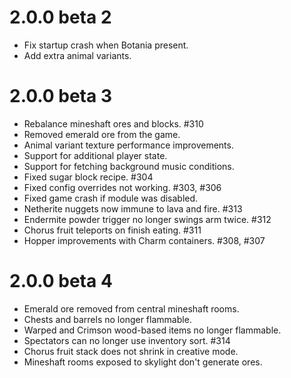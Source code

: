 # 2.0.0 beta 2
* Fix startup crash when Botania present.
* Add extra animal variants.

# 2.0.0 beta 3
* Rebalance mineshaft ores and blocks. #310 
* Removed emerald ore from the game.
* Animal variant texture performance improvements.
* Support for additional player state.
* Support for fetching background music conditions.
* Fixed sugar block recipe. #304
* Fixed config overrides not working. #303, #306
* Fixed game crash if module was disabled.
* Netherite nuggets now immune to lava and fire. #313
* Endermite powder trigger no longer swings arm twice. #312
* Chorus fruit teleports on finish eating. #311
* Hopper improvements with Charm containers. #308, #307

# 2.0.0 beta 4
* Emerald ore removed from central mineshaft rooms.
* Chests and barrels no longer flammable.
* Warped and Crimson wood-based items no longer flammable.
* Spectators can no longer use inventory sort. #314
* Chorus fruit stack does not shrink in creative mode.
* Mineshaft rooms exposed to skylight don't generate ores.